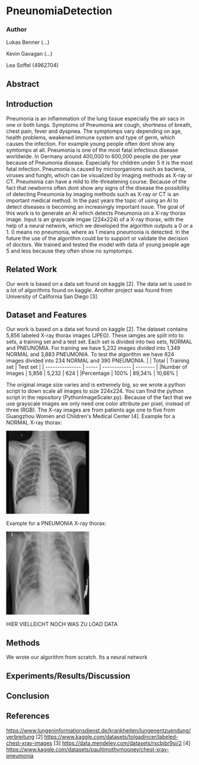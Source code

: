 # PneunomiaDetection

### Author
Lukas Benner (...)

Kevin Gavagan (...)

Lea Soffel (4962704)

## Abstract


## Introduction
Pneumonia is an inflammation of the lung tissue especially the air sacs in one or both lungs. Symptoms of Pneumonia are cough, shortness of breath, chest pain, fever and dyspnea. The symptomps vary depending on age, health problems, weakened immune system and type of germ, which causes the infection. For example young people often dont show any symtomps at all. Pneumonia is one of the most fatal infectious disease worldwide. In Germany around 400,000 to 600,000 people die per year because of Pneumonia disease. Especially for children under 5 it is the most fatal infection. Pneumonia is caused by microorganisms such as bacteria, viruses and funghi, which can be visualized by imaging methods as X-ray or CT. Pneumonia can have a mild to life-threatening course.
Because of the fact that newborns often dont show any signs of the disease the possibility of detecting Pneumonia by imaging methods such as X-ray or CT is an important medical method. In the past years the topic of using an AI to detect diseases is becoming an increasingly important issue.
The goal of this work is to generate an AI which detects Pneumonia on a X-ray thorax image. Input is an grayscale imgae (224x224) of a X-ray thorax, with the help of a neural network, which we developed the algorithm outputs a 0 or a 1. 0 means no pneumonia, where as 1 means pneumonia is detected. In the future the use of the algorithm could be to support or validate the decision of doctors. We trained and tested the model with data of young people age 5 and less because they often show no symptomps.


## Related Work
Our work is based on a data set found on kaggle [2]. The data set is used in a lot of algorithms found on kaggle. Another project was found from University of California San Diego [3].


## Dataset and Features
Our work is based on a data set found on kaggle [2]. The dataset contains 5,856 labeled X-ray thorax images (JPEG). These iamges are split into to sets, a training set and a test set. Each set is divided into two sets, NORMAL and PNEUNOMIA. For training we have 5,232 images divided into 1,349 NORMAL and 3,883 PNEUMONIA. To test the algorithm we have 624 images divided into 234 NORMAL and 390 PNEUMONIA. 
|                 | Total | Training set | Test set |
| --------------- | ----- | ------------ | -------- |
|Number of Images | 5,856 | 5,232        |  624     |
|Percentage       | 100%  | 89,34%       | 10,66%   |

The original image size varies and is extremely big, so we wrote a python script to down scale all images to size 224x224. You can find the python script in the repository (PythonImageScaler.py). 
Because of the fact that we use grayscale images we only need one color attribute per pixel, instead of three (RGB).
The X-ray images are from patients age one to five from Guangzhou Women and Children's Medical Center [4].
Example for a NORMAL X-ray thorax:

![NORMAL](/scaled_chest_xray/test/NORMAL/NORMAL-1049278-0001.jpeg)

Example for a PNEUMONIA X-ray thorax:

![PNEUMONIA](/scaled_chest_xray/test/PNEUMONIA/BACTERIA-1135262-0004.jpeg)


HIER VIELLEICHT NOCH WAS ZU LOAD DATA

## Methods
We wrote our algorithm from scratch. Its a neural network 


## Experiments/Results/Discussion



## Conclusion


## References
https://www.lungeninformationsdienst.de/krankheiten/lungenentzuendung/verbreitung
[2] https://www.kaggle.com/datasets/tolgadincer/labeled-chest-xray-images
[3] https://data.mendeley.com/datasets/rscbjbr9sj/2
[4] https://www.kaggle.com/datasets/paultimothymooney/chest-xray-pneumonia
